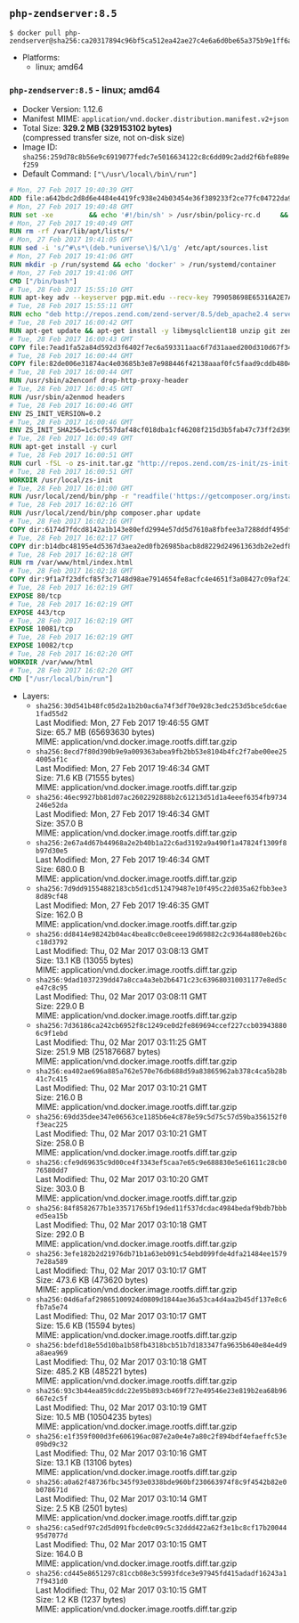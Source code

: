 ## `php-zendserver:8.5`

```console
$ docker pull php-zendserver@sha256:ca20317894c96bf5ca512ea42ae27c4e6a6d0be65a375b9e1ff6afec8fc8e866
```

-	Platforms:
	-	linux; amd64

### `php-zendserver:8.5` - linux; amd64

-	Docker Version: 1.12.6
-	Manifest MIME: `application/vnd.docker.distribution.manifest.v2+json`
-	Total Size: **329.2 MB (329153102 bytes)**  
	(compressed transfer size, not on-disk size)
-	Image ID: `sha256:259d78c8b56e9c6919077fedc7e5016634122c8c6dd09c2add2f6bfe889ef259`
-	Default Command: `["\/usr\/local\/bin\/run"]`

```dockerfile
# Mon, 27 Feb 2017 19:40:39 GMT
ADD file:a642bdc2d8d6e4484e4419fc938e24b03454e36f389233f2ce77fc04722da900 in / 
# Mon, 27 Feb 2017 19:40:48 GMT
RUN set -xe 		&& echo '#!/bin/sh' > /usr/sbin/policy-rc.d 	&& echo 'exit 101' >> /usr/sbin/policy-rc.d 	&& chmod +x /usr/sbin/policy-rc.d 		&& dpkg-divert --local --rename --add /sbin/initctl 	&& cp -a /usr/sbin/policy-rc.d /sbin/initctl 	&& sed -i 's/^exit.*/exit 0/' /sbin/initctl 		&& echo 'force-unsafe-io' > /etc/dpkg/dpkg.cfg.d/docker-apt-speedup 		&& echo 'DPkg::Post-Invoke { "rm -f /var/cache/apt/archives/*.deb /var/cache/apt/archives/partial/*.deb /var/cache/apt/*.bin || true"; };' > /etc/apt/apt.conf.d/docker-clean 	&& echo 'APT::Update::Post-Invoke { "rm -f /var/cache/apt/archives/*.deb /var/cache/apt/archives/partial/*.deb /var/cache/apt/*.bin || true"; };' >> /etc/apt/apt.conf.d/docker-clean 	&& echo 'Dir::Cache::pkgcache ""; Dir::Cache::srcpkgcache "";' >> /etc/apt/apt.conf.d/docker-clean 		&& echo 'Acquire::Languages "none";' > /etc/apt/apt.conf.d/docker-no-languages 		&& echo 'Acquire::GzipIndexes "true"; Acquire::CompressionTypes::Order:: "gz";' > /etc/apt/apt.conf.d/docker-gzip-indexes 		&& echo 'Apt::AutoRemove::SuggestsImportant "false";' > /etc/apt/apt.conf.d/docker-autoremove-suggests
# Mon, 27 Feb 2017 19:40:49 GMT
RUN rm -rf /var/lib/apt/lists/*
# Mon, 27 Feb 2017 19:41:05 GMT
RUN sed -i 's/^#\s*\(deb.*universe\)$/\1/g' /etc/apt/sources.list
# Mon, 27 Feb 2017 19:41:06 GMT
RUN mkdir -p /run/systemd && echo 'docker' > /run/systemd/container
# Mon, 27 Feb 2017 19:41:06 GMT
CMD ["/bin/bash"]
# Tue, 28 Feb 2017 15:55:10 GMT
RUN apt-key adv --keyserver pgp.mit.edu --recv-key 799058698E65316A2E7A4FF42EAE1437F7D2C623
# Tue, 28 Feb 2017 15:55:11 GMT
RUN echo "deb http://repos.zend.com/zend-server/8.5/deb_apache2.4 server non-free" >> /etc/apt/sources.list.d/zend-server.list
# Tue, 28 Feb 2017 16:00:42 GMT
RUN apt-get update && apt-get install -y libmysqlclient18 unzip git zend-server-php-5.6 && /usr/local/zend/bin/zendctl.sh stop
# Tue, 28 Feb 2017 16:00:43 GMT
COPY file:7ead1fa52a84d592d3f6402f7ec6a593311aac6f7d31aaed200d310d67f34d54 in /etc/ 
# Tue, 28 Feb 2017 16:00:44 GMT
COPY file:82de006e31874ac4e03685b3e87e988446f42138aaaf0fc5faad9cddb48040ba in /etc/apache2/conf-available 
# Tue, 28 Feb 2017 16:00:44 GMT
RUN /usr/sbin/a2enconf drop-http-proxy-header
# Tue, 28 Feb 2017 16:00:45 GMT
RUN /usr/sbin/a2enmod headers
# Tue, 28 Feb 2017 16:00:46 GMT
ENV ZS_INIT_VERSION=0.2
# Tue, 28 Feb 2017 16:00:46 GMT
ENV ZS_INIT_SHA256=1c5cf557daf48cf018dba1cf46208f215d3b5fab47c73ff2d39988581ebd6932
# Tue, 28 Feb 2017 16:00:49 GMT
RUN apt-get install -y curl
# Tue, 28 Feb 2017 16:00:51 GMT
RUN curl -fSL -o zs-init.tar.gz "http://repos.zend.com/zs-init/zs-init-docker-${ZS_INIT_VERSION}.tar.gz"     && echo "${ZS_INIT_SHA256} *zs-init.tar.gz" | sha256sum -c -     && mkdir /usr/local/zs-init     && tar xzf zs-init.tar.gz --strip-components=1 -C /usr/local/zs-init     && rm zs-init.tar.gz
# Tue, 28 Feb 2017 16:00:51 GMT
WORKDIR /usr/local/zs-init
# Tue, 28 Feb 2017 16:01:00 GMT
RUN /usr/local/zend/bin/php -r "readfile('https://getcomposer.org/installer');" | /usr/local/zend/bin/php
# Tue, 28 Feb 2017 16:02:16 GMT
RUN /usr/local/zend/bin/php composer.phar update
# Tue, 28 Feb 2017 16:02:16 GMT
COPY dir:6174d7fdcd8142a1b143e80efd2994e57dd5d7610a8fbfee3a7288ddf495dfdf in /usr/local/bin 
# Tue, 28 Feb 2017 16:02:17 GMT
COPY dir:b14dbc48195e4d5367d3aea2ed0fb26985bacb8d8229d24961363db2e2edf8f0 in /usr/local/zend/var/plugins/ 
# Tue, 28 Feb 2017 16:02:18 GMT
RUN rm /var/www/html/index.html
# Tue, 28 Feb 2017 16:02:18 GMT
COPY dir:9f1a7f23dfcf85f3c7148d98ae7914654fe8acfc4e4651f3a08427c09af24198 in /var/www/html 
# Tue, 28 Feb 2017 16:02:19 GMT
EXPOSE 80/tcp
# Tue, 28 Feb 2017 16:02:19 GMT
EXPOSE 443/tcp
# Tue, 28 Feb 2017 16:02:19 GMT
EXPOSE 10081/tcp
# Tue, 28 Feb 2017 16:02:19 GMT
EXPOSE 10082/tcp
# Tue, 28 Feb 2017 16:02:20 GMT
WORKDIR /var/www/html
# Tue, 28 Feb 2017 16:02:20 GMT
CMD ["/usr/local/bin/run"]
```

-	Layers:
	-	`sha256:30d541b48fc05d2a1b2b0ac6a74f3df70e928c3edc253d5bce5dc6ae1fad55d2`  
		Last Modified: Mon, 27 Feb 2017 19:46:55 GMT  
		Size: 65.7 MB (65693630 bytes)  
		MIME: application/vnd.docker.image.rootfs.diff.tar.gzip
	-	`sha256:8ecd7f80d390b9e9a009363abea9fb2bb53e8104b4fc2f7abe00ee254005af1c`  
		Last Modified: Mon, 27 Feb 2017 19:46:34 GMT  
		Size: 71.6 KB (71555 bytes)  
		MIME: application/vnd.docker.image.rootfs.diff.tar.gzip
	-	`sha256:46ec9927bb81d07ac2602292888b2c61213d51d1a4eeef6354fb9734246e52da`  
		Last Modified: Mon, 27 Feb 2017 19:46:34 GMT  
		Size: 357.0 B  
		MIME: application/vnd.docker.image.rootfs.diff.tar.gzip
	-	`sha256:2e67a4d67b44968a2e2b40b1a22c6ad3192a9a490f1a47824f1309f8b97d30e5`  
		Last Modified: Mon, 27 Feb 2017 19:46:34 GMT  
		Size: 680.0 B  
		MIME: application/vnd.docker.image.rootfs.diff.tar.gzip
	-	`sha256:7d9dd91554882183cb5d1cd512479487e10f495c22d035a62fbb3ee38d89cf48`  
		Last Modified: Mon, 27 Feb 2017 19:46:35 GMT  
		Size: 162.0 B  
		MIME: application/vnd.docker.image.rootfs.diff.tar.gzip
	-	`sha256:dd8414e98242b04ac4bea8cc0e8ceee19d69882c2c9364a880eb26bcc18d3792`  
		Last Modified: Thu, 02 Mar 2017 03:08:13 GMT  
		Size: 13.1 KB (13055 bytes)  
		MIME: application/vnd.docker.image.rootfs.diff.tar.gzip
	-	`sha256:9dad1037239dd47a8cca4a3eb2b6471c23c639680310031177e8ed5ce47c8c95`  
		Last Modified: Thu, 02 Mar 2017 03:08:11 GMT  
		Size: 229.0 B  
		MIME: application/vnd.docker.image.rootfs.diff.tar.gzip
	-	`sha256:7d36186ca242cb6952f8c1249ce0d2fe869694ccef227ccb039438806c9f1ebd`  
		Last Modified: Thu, 02 Mar 2017 03:11:25 GMT  
		Size: 251.9 MB (251876687 bytes)  
		MIME: application/vnd.docker.image.rootfs.diff.tar.gzip
	-	`sha256:ea402ae696a885a762e570e76db688d59a83865962ab378c4ca5b28b41c7c415`  
		Last Modified: Thu, 02 Mar 2017 03:10:21 GMT  
		Size: 216.0 B  
		MIME: application/vnd.docker.image.rootfs.diff.tar.gzip
	-	`sha256:69dd35dee347e06563ce1185b6e4c878e59c5d75c57d59ba356152f0f3eac225`  
		Last Modified: Thu, 02 Mar 2017 03:10:21 GMT  
		Size: 258.0 B  
		MIME: application/vnd.docker.image.rootfs.diff.tar.gzip
	-	`sha256:cfe9d69635c9d00ce4f3343ef5caa7e65c9e688830e5e61611c28cb076580dd7`  
		Last Modified: Thu, 02 Mar 2017 03:10:20 GMT  
		Size: 303.0 B  
		MIME: application/vnd.docker.image.rootfs.diff.tar.gzip
	-	`sha256:84f8582677b1e33571765bf19ded11f537dcdac4984bedaf9bdb7bbbed5ea15b`  
		Last Modified: Thu, 02 Mar 2017 03:10:18 GMT  
		Size: 292.0 B  
		MIME: application/vnd.docker.image.rootfs.diff.tar.gzip
	-	`sha256:3efe182b2d21976db71b1a63eb091c54ebd099fde4dfa21484ee15797e28a589`  
		Last Modified: Thu, 02 Mar 2017 03:10:17 GMT  
		Size: 473.6 KB (473620 bytes)  
		MIME: application/vnd.docker.image.rootfs.diff.tar.gzip
	-	`sha256:04d6afaf29865100924d0809d1844ae36a53ca4d4aa2b45df137e8c6fb7a5e74`  
		Last Modified: Thu, 02 Mar 2017 03:10:17 GMT  
		Size: 15.6 KB (15594 bytes)  
		MIME: application/vnd.docker.image.rootfs.diff.tar.gzip
	-	`sha256:bdefd18e55d10ba1b58fb4318bcb51b7d183347fa9635b640e84e4d9a8aea969`  
		Last Modified: Thu, 02 Mar 2017 03:10:18 GMT  
		Size: 485.2 KB (485221 bytes)  
		MIME: application/vnd.docker.image.rootfs.diff.tar.gzip
	-	`sha256:93c3b44ea859cddc22e95b893cb469f727e49546e23e819b2ea68b96667e2c5f`  
		Last Modified: Thu, 02 Mar 2017 03:10:19 GMT  
		Size: 10.5 MB (10504235 bytes)  
		MIME: application/vnd.docker.image.rootfs.diff.tar.gzip
	-	`sha256:e1f359f000d3fe606196ac087e2a0e4e7a80c2f894bdf4efaeffc53e09bd9c32`  
		Last Modified: Thu, 02 Mar 2017 03:10:16 GMT  
		Size: 13.1 KB (13106 bytes)  
		MIME: application/vnd.docker.image.rootfs.diff.tar.gzip
	-	`sha256:a0a62f48736fbc345f93e0338bde960bf230663974f8c9f4542b82e0b078671d`  
		Last Modified: Thu, 02 Mar 2017 03:10:14 GMT  
		Size: 2.5 KB (2501 bytes)  
		MIME: application/vnd.docker.image.rootfs.diff.tar.gzip
	-	`sha256:ca5edf97c2d5d091fbcde0c09c5c32ddd422a62f3e1bc8cf17b2004495d7077d`  
		Last Modified: Thu, 02 Mar 2017 03:10:15 GMT  
		Size: 164.0 B  
		MIME: application/vnd.docker.image.rootfs.diff.tar.gzip
	-	`sha256:cd445e8651297c81ccb08e3c5993fdce3e97945fd415adadf16243a17f9431d0`  
		Last Modified: Thu, 02 Mar 2017 03:10:15 GMT  
		Size: 1.2 KB (1237 bytes)  
		MIME: application/vnd.docker.image.rootfs.diff.tar.gzip
